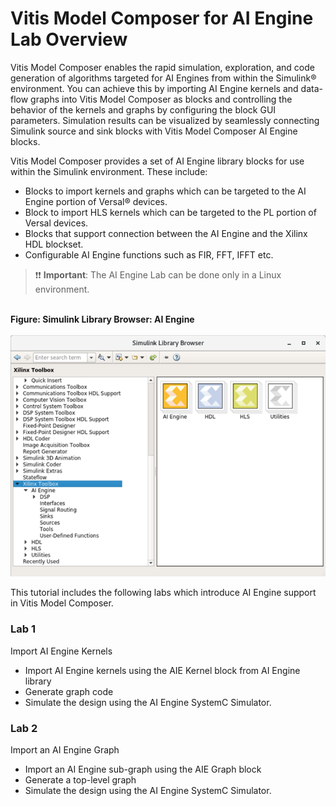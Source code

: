 # Vitis Model Composer for AI Engine Lab Overview

Vitis Model Composer enables the rapid simulation, exploration, and code generation of algorithms targeted for AI Engines from within the Simulink® environment. You can achieve this by importing AI Engine kernels and data-flow graphs into Vitis Model Composer as blocks and controlling the behavior of the kernels and graphs by configuring the block GUI parameters. Simulation results can be visualized by seamlessly connecting Simulink source and sink blocks with Vitis Model Composer AI Engine blocks.

Vitis Model Composer provides a set of AI Engine library blocks for use within the Simulink environment. These include:
 * Blocks to import kernels and graphs which can be targeted to the AI Engine portion of Versal® devices.
 * Block to import HLS kernels which can be targeted to the PL portion of Versal devices.
 * Blocks that support connection between the AI Engine and the Xilinx HDL blockset.
 * Configurable AI Engine functions such as FIR, FFT, IFFT etc.

> ❗❗ **Important**: The AI Engine Lab can be done only in a Linux environment.


<br>**Figure: Simulink Library Browser: AI Engine**
<br><br><img src="Images/Figure1.png">

This tutorial includes the following labs which introduce AI Engine support in Vitis Model Composer.

### Lab 1

Import AI Engine Kernels
 * Import AI Engine kernels using the AIE Kernel block from AI Engine library
 * Generate graph code
 * Simulate the design using the AI Engine SystemC Simulator.

### Lab 2

Import an AI Engine Graph
 * Import an AI Engine sub-graph using the AIE Graph block
 * Generate a top-level graph
 * Simulate the design using the AI Engine SystemC Simulator.
